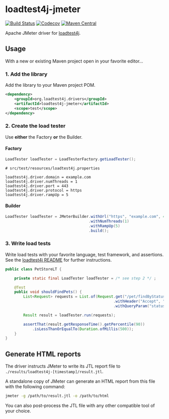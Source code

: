 # loadtest4j-jmeter

[![Build Status](https://travis-ci.com/loadtest4j/loadtest4j-jmeter.svg?branch=master)](https://travis-ci.com/loadtest4j/loadtest4j-jmeter)
[![Codecov](https://codecov.io/gh/loadtest4j/loadtest4j-jmeter/branch/master/graph/badge.svg)](https://codecov.io/gh/loadtest4j/loadtest4j-jmeter)
[![Maven Central](https://img.shields.io/maven-central/v/org.loadtest4j.drivers/loadtest4j-jmeter.svg)](https://repo1.maven.org/maven2/org/loadtest4j/drivers/loadtest4j-jmeter/)

Apache JMeter driver for [loadtest4j](https://github.com/loadtest4j/loadtest4j).

## Usage

With a new or existing Maven project open in your favorite editor...

### 1. Add the library

Add the library to your Maven project POM.

```xml
<dependency>
    <groupId>org.loadtest4j.drivers</groupId>
    <artifactId>loadtest4j-jmeter</artifactId>
    <scope>test</scope>
</dependency>
```

### 2. Create the load tester

Use **either** the Factory **or** the Builder.

#### Factory

```java
LoadTester loadTester = LoadTesterFactory.getLoadTester();
```

```properties
# src/test/resources/loadtest4j.properties

loadtest4j.driver.domain = example.com
loadtest4j.driver.numThreads = 1
loadtest4j.driver.port = 443
loadtest4j.driver.protocol = https
loadtest4j.driver.rampUp = 5
```

#### Builder

```java
LoadTester loadTester = JMeterBuilder.withUrl("https", "example.com", 443)
                                     .withNumThreads(1)
                                     .withRampUp(5)
                                     .build();
```

### 3. Write load tests

Write load tests with your favorite language, test framework, and assertions. See the [loadtest4j README](https://github.com/loadtest4j/loadtest4j) for further instructions.

```java
public class PetStoreLT {

    private static final LoadTester loadTester = /* see step 2 */ ;

    @Test
    public void shouldFindPets() {
        List<Request> requests = List.of(Request.get("/pet/findByStatus")
                                                .withHeader("Accept", "application/json")
                                                .withQueryParam("status", "available"));

        Result result = loadTester.run(requests);

        assertThat(result.getResponseTime().getPercentile(90))
            .isLessThanOrEqualTo(Duration.ofMillis(500));
    }
}
```

## Generate HTML reports

The driver instructs JMeter to write its JTL report file to `./results/loadtest4j-[timestamp]/result.jtl`.

A standalone copy of JMeter can generate an HTML report from this file with the following command:

```bash
jmeter -g /path/to/result.jtl -o /path/to/html
```

You can also post-process the JTL file with any other compatible tool of your choice.
